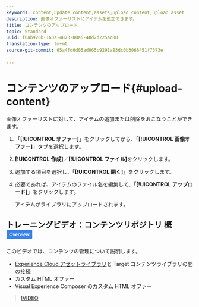 ```yaml
---
keywords: content;update content;assets;upload content;upload asset
description: 画像オファーリストにアイテムを追加できます。
title: コンテンツのアップロード
topic: Standard
uuid: f6ab926b-163a-4873-80a5-48d2d225ac88
translation-type: tm+mt
source-git-commit: 65a4fd0d05ad065c9291a83dc0b3066451f7373e

---
```



# コンテンツのアップロード{#upload-content}

画像オファーリストに対して、アイテムの追加または削除をおこなうことができます。

1. 「**[!UICONTROL オファー]**」をクリックしてから、「**[!UICONTROL 画像オファー]**」タブを選択します。
1. **[!UICONTROL 作成]**／**[!UICONTROL ファイル]**&#x200B;をクリックします。
1. 追加する項目を選択し、「**[!UICONTROL 開く]**」をクリックします。
1. 必要であれば、アイテムのファイル名を編集して、「**[!UICONTROL アップロード]**」をクリックします。

   アイテムがライブラリにアップロードされます。

## トレーニングビデオ：コンテンツリポジトリ 概 ![要バッジ](/help/assets/overview.png)

このビデオでは、コンテンツの管理について説明します。

* [Experience Cloud アセットライブラリ](https://docs.adobe.com/content/help/en/core-services/interface/assets/creative-cloud.html)と Target コンテンツライブラリの間の接続
* カスタム HTML オファー
* Visual Experience Composer のカスタム HTML オファー

>[!VIDEO](https://video.tv.adobe.com/v/17387)